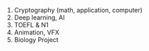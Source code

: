 1. Cryptography (math, application, computer)
2. Deep learning, AI
3. TOEFL & N1
4. Animation, VFX
5. Biology Project
